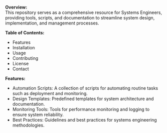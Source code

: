 **Overview:**<br>
This repository serves as a comprehensive resource for Systems Engineers, providing tools, scripts, and documentation to streamline system design, implementation, and management processes.

**Table of Contents:**<br>
- Features<br>
- Installation<br>
- Usage<br>
- Contributing<br>
- License<br>
- Contact<br>

**Features:**<br>
- Automation Scripts: A collection of scripts for automating routine tasks such as deployment and monitoring.<br>
- Design Templates: Predefined templates for system architecture and documentation.<br>
- Monitoring Tools: Tools for performance monitoring and logging to ensure system reliability.<br>
- Best Practices: Guidelines and best practices for systems engineering methodologies.<br>
